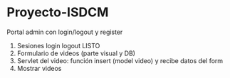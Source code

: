 # Proyecto-ISDCM
Portal admin con login/logout y register

1. Sesiones login logout LISTO
2. Formulario de videos (parte visual y DB)
3. Servlet del video: función insert (model video) y recibe datos del form
4. Mostrar videos
